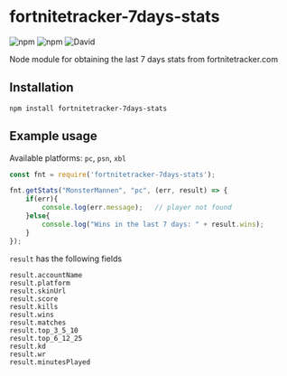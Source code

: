 # fortnitetracker-7days-stats

![npm](https://img.shields.io/npm/dt/fortnitetracker-7days-stats.svg?style=flat)
![npm](https://img.shields.io/npm/v/fortnitetracker-7days-stats.svg)
![David](https://img.shields.io/david/monstermannen/fortnitetracker-7days-stats.svg)

Node module for obtaining the last 7 days stats from fortnitetracker.com  


## Installation

```
npm install fortnitetracker-7days-stats
```

## Example usage

Available platforms: `pc`, `psn`, `xbl`

```javascript
const fnt = require('fortnitetracker-7days-stats');

fnt.getStats("MonsterMannen", "pc", (err, result) => {
    if(err){
        console.log(err.message);   // player not found
    }else{
        console.log("Wins in the last 7 days: " + result.wins);
    }
});

```

`result` has the following fields

```
result.accountName
result.platform
result.skinUrl
result.score
result.kills
result.wins
result.matches
result.top_3_5_10
result.top_6_12_25
result.kd
result.wr
result.minutesPlayed
```
